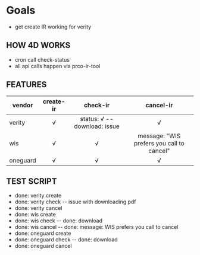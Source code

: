 # Goals

- get create IR working for verity

## HOW 4D WORKS

- cron call check-status
- all api calls happen via prco-ir-tool

## FEATURES

| vendor   | create-ir |           check-ir           |                 cancel-ir                 |
| -------- | :-------: | :--------------------------: | :---------------------------------------: |
| verity   |     √     | status: √ -- download: issue |                     √                     |
| wis      |     √     |              √               | message: "WIS prefers you call to cancel" |
| oneguard |     √     |              √               |                     √                     |

## TEST SCRIPT

- done: verity create
- done: verity check -- issue with downloading pdf
- done: verity cancel
- done: wis create
- done: wis check -- done: download
- done: wis cancel -- done: message: WIS prefers you call to cancel
- done: oneguard create
- done: oneguard check -- done: download
- done: oneguard cancel

